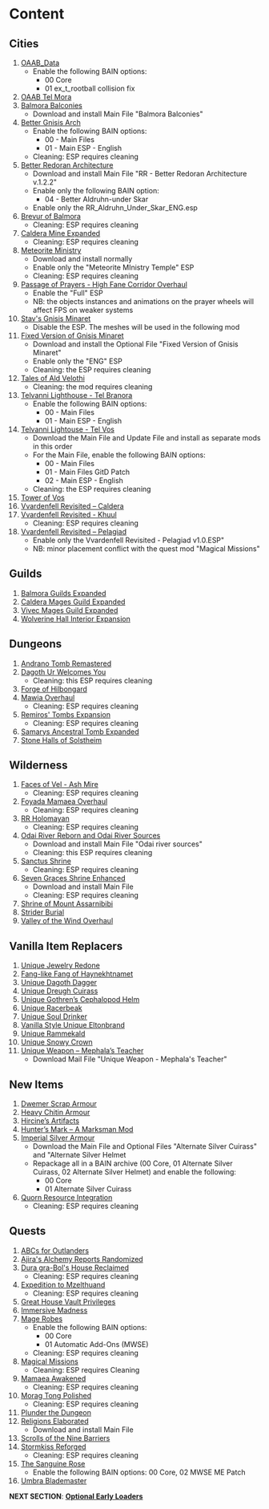 # Content 

## Cities
1. [OAAB_Data](https://www.nexusmods.com/morrowind/mods/44020?tab=files)
	- Enable the following BAIN options:
		- 00 Core
		- 01 ex_t_rootball collision fix
1. [OAAB Tel Mora](https://www.nexusmods.com/morrowind/mods/46177?tab=files)
1. [Balmora Balconies](https://www.nexusmods.com/morrowind/mods/45939?tab=files)
	- Download and install Main File "Balmora Balconies"
1. [Better Gnisis Arch](https://www.nexusmods.com/morrowind/mods/46224?tab=files)
	- Enable the following BAIN options:
		- 00 - Main Files
		- 01 - Main ESP - English
	- Cleaning: ESP requires cleaning
1. [Better Redoran Architecture](https://www.nexusmods.com/morrowind/mods/43266?tab=files)
	- Download and install Main File "RR - Better Redoran Architecture v.1.2.2"
	- Enable only the following BAIN option:
		- 04 - Better Aldruhn-under Skar
	- Enable only the RR_Aldruhn_Under_Skar_ENG.esp
1. [Brevur of Balmora](https://www.nexusmods.com/morrowind/mods/47557?tab=files)
	- Cleaning: ESP requires cleaning
1. [Caldera Mine Expanded](https://www.nexusmods.com/morrowind/mods/45194?tab=files)
	- Cleaning: ESP requires cleaning
1. [Meteorite Ministry](https://www.nexusmods.com/morrowind/mods/45506?tab=files)
	- Download and install normally
	- Enable only the "Meteorite MInistry Temple" ESP
	- Cleaning: ESP requires cleaning
1. [Passage of Prayers - High Fane Corridor Overhaul](https://www.nexusmods.com/morrowind/mods/46786?tab=files)
	- Enable the "Full" ESP
	- NB: the objects instances and animations on the prayer wheels will affect FPS on weaker systems
1. [Stav's Gnisis Minaret](https://www.nexusmods.com/morrowind/mods/43237?tab=files)
	- Disable the ESP. The meshes will be used in the following mod
1. [Fixed Version of Gnisis Minaret](https://www.nexusmods.com/morrowind/mods/46184?tab=files)
	- Download and install the Optional File "Fixed Version of Gnisis Minaret"
	- Enable only the "ENG" ESP
	- Cleaning: the ESP requires cleaning
1. [Tales of Ald Velothi](https://www.nexusmods.com/morrowind/mods/47276?tab=files)
	- Cleaning: the mod requires cleaning
1. [Telvanni Lighthouse - Tel Branora](https://www.nexusmods.com/morrowind/mods/42664?tab=files)
	- Enable the following BAIN options:
		- 00 - Main Files
		- 01 - Main ESP - English
1. [Telvanni Lightouse - Tel Vos](https://www.nexusmods.com/morrowind/mods/42744?tab=files)
	- Download the Main File and Update File and install as separate mods in this order
	- For the Main File, enable the following BAIN options:
		- 00 - Main Files
		- 01 - Main Files GitD Patch
		- 02 - Main ESP - English
	- Cleaning: the ESP requires cleaning
1. [Tower of Vos](https://www.nexusmods.com/morrowind/mods/43527?tab=files)
1. [Vvardenfell Revisited – Caldera](https://www.nexusmods.com/morrowind/mods/45182?tab=files)
1. [Vvardenfell Revisited - Khuul](https://www.nexusmods.com/morrowind/mods/46614?tab=files)
	- Cleaning: ESP requires cleaning
1. [Vvardenfell Revisited – Pelagiad](https://www.nexusmods.com/morrowind/mods/46776?tab=files)
	- Enable only the Vvardenfell Revisited - Pelagiad v1.0.ESP"
	- NB: minor placement conflict with the quest mod "Magical Missions" 

## Guilds
1. [Balmora Guilds Expanded](https://www.nexusmods.com/morrowind/mods/46859?tab=files)
1. [Caldera Mages Guild Expanded](https://www.nexusmods.com/morrowind/mods/45750?tab=files)
1. [Vivec Mages Guild Expanded](https://www.nexusmods.com/morrowind/mods/44935?tab=files)
1. [Wolverine Hall Interior Expansion](https://www.nexusmods.com/morrowind/mods/44965?tab=files)

## Dungeons
1. [Andrano Tomb Remastered](https://www.nexusmods.com/morrowind/mods/44672?tab=files)
1. [Dagoth Ur Welcomes You](https://www.nexusmods.com/morrowind/mods/44204?tab=files)
	- Cleaning: this ESP requires cleaning
1. [Forge of Hilbongard](https://www.nexusmods.com/morrowind/mods/43222?tab=files)
1. [Mawia Overhaul](https://www.nexusmods.com/morrowind/mods/46884?tab=files)
	- Cleaning: ESP requires cleaning
1. [Remiros' Tombs Expansion](https://www.nexusmods.com/morrowind/mods/45616?tab=files)
	- Cleaning: ESP requires cleaning
1. [Samarys Ancestral Tomb Expanded](https://www.nexusmods.com/morrowind/mods/45612?tab=files)
1. [Stone Halls of Solstheim](https://www.nexusmods.com/morrowind/mods/45666?tab=files)

## Wilderness
1. [Faces of Vel - Ash Mire](https://www.nexusmods.com/morrowind/mods/44200?tab=files)
	- Cleaning: ESP requires cleaning
1. [Foyada Mamaea Overhaul](https://www.nexusmods.com/morrowind/mods/46424?tab=files)
	- Cleaning: ESP requires cleaning
1. [RR Holomayan](https://www.nexusmods.com/morrowind/mods/43524?tab=files)
	- Cleaning: ESP requires cleaning
1. [Odai River Reborn and Odai River Sources](https://www.nexusmods.com/morrowind/mods/45207?tab=files)
	- Download and install Main File "Odai river sources"
	- Cleaning: this ESP requires cleaning
1. [Sanctus Shrine](https://www.nexusmods.com/morrowind/mods/47841?tab=files)
	- Cleaning: ESP requires cleaning
1. [Seven Graces Shrine Enhanced](https://www.nexusmods.com/morrowind/mods/46417?tab=files)
	- Download and install Main File
	- Cleaning: ESP requires cleaning
1. [Shrine of Mount Assarnibibi](https://www.nexusmods.com/morrowind/mods/46858?tab=files)
1. [Strider Burial](https://www.nexusmods.com/morrowind/mods/47661?tab=files)
1. [Valley of the Wind Overhaul](https://www.nexusmods.com/morrowind/mods/46691?tab=files)

## Vanilla Item Replacers
1. [Unique Jewelry Redone](https://www.nexusmods.com/morrowind/mods/46151?tab=files)
1. [Fang-like Fang of Haynekhtnamet](https://www.nexusmods.com/morrowind/mods/47505?tab=files)
1. [Unique Dagoth Dagger](https://www.nexusmods.com/morrowind/mods/46363?tab=files)
1. [Unique Dreugh Cuirass](https://www.nexusmods.com/morrowind/mods/46508?tab=files)
1. [Unique Gothren’s Cephalopod Helm](https://www.nexusmods.com/morrowind/mods/46534?tab=files)
1. [Unique Racerbeak](https://www.nexusmods.com/morrowind/mods/46501?tab=files)
1. [Unique Soul Drinker](https://www.nexusmods.com/morrowind/mods/47526?tab=files)
1. [Vanilla Style Unique Eltonbrand](https://www.nexusmods.com/morrowind/mods/46633?tab=files)
1. [Unique Rammekald](https://www.nexusmods.com/morrowind/mods/46763?tab=files)
1. [Unique Snowy Crown](https://www.nexusmods.com/morrowind/mods/46782?tab=files)
1. [Unique Weapon – Mephala’s Teacher](https://www.nexusmods.com/morrowind/mods/43528?tab=files)
	- Download Mail File "Unique Weapon - Mephala's Teacher"

## New Items
1. [Dwemer Scrap Armour](https://www.nexusmods.com/morrowind/mods/47665?tab=files)
1. [Heavy Chitin Armour](https://www.nexusmods.com/morrowind/mods/47684?tab=files)
1. [Hircine’s Artifacts](https://www.nexusmods.com/morrowind/mods/47671?tab=files)
1. [Hunter’s Mark – A Marksman Mod](https://www.nexusmods.com/morrowind/mods/46656?tab=files)
1. [Imperial Silver Armour](https://www.nexusmods.com/morrowind/mods/47751?tab=files)
	- Download the Main File and Optional Files "Alternate Silver Cuirass" and "Alternate Silver Helmet
	- Repackage all in a BAIN archive (00 Core, 01 Alternate Silver Cuirass, 02 Alternate Silver Helmet) and enable the following:
		- 00 Core
		- 01 Alternate Silver Cuirass
1. [Quorn Resource Integration](https://www.nexusmods.com/morrowind/mods/43269?tab=files)
	- Cleaning: ESP requires cleaning
	
## Quests
1. [ABCs for Outlanders](https://www.nexusmods.com/morrowind/mods/46692?tab=files)
1. [Ajira's Alchemy Reports Randomized](https://www.nexusmods.com/morrowind/mods/47550?tab=files)
1. [Dura gra-Bol's House Reclaimed](https://www.nexusmods.com/morrowind/mods/46772?tab=files)
	- Cleaning: ESP requires cleaning
1. [Expedition to Mzelthuand](https://www.nexusmods.com/morrowind/mods/45229?tab=files)
	- Cleaning: ESP requires cleaning
1. [Great House Vault Privileges](https://www.nexusmods.com/morrowind/mods/46086?tab=files)
1. [Immersive Madness](https://www.nexusmods.com/morrowind/mods/44983?tab=files)
1. [Mage Robes](https://www.nexusmods.com/morrowind/mods/45739?tab=files)
	- Enable the following BAIN options:
		- 00 Core
		- 01 Automatic Add-Ons (MWSE)
	- Cleaning: ESP requires cleaning
1. [Magical Missions](https://www.nexusmods.com/morrowind/mods/38773?tab=files)
	- Cleaning: ESP requires Cleaning
1. [Mamaea Awakened](https://www.nexusmods.com/morrowind/mods/46096?tab=files)
	- Cleaning: ESP requires cleaning
1. [Morag Tong Polished](https://www.nexusmods.com/morrowind/mods/47041?tab=files)
	- Cleaning: ESP requires cleaning
1. [Plunder the Dungeon](https://www.nexusmods.com/morrowind/mods/46977?tab=files)
1. [Religions Elaborated](https://www.nexusmods.com/morrowind/mods/47843?tab=files)
	- Download and install Main File
1. [Scrolls of the Nine Barriers](https://www.nexusmods.com/morrowind/mods/45831?tab=files)
1. [Stormkiss Reforged](https://www.nexusmods.com/morrowind/mods/44565?tab=files)
	- Cleaning: ESP requires cleaning
1. [The Sanguine Rose](https://www.nexusmods.com/morrowind/mods/46214?tab=files)
	- Enable the following BAIN options: 00 Core, 02 MWSE ME Patch
1. [Umbra Blademaster](https://www.nexusmods.com/morrowind/mods/43275?tab=files)

**NEXT SECTION**:
[**Optional Early Loaders**](https://github.com/doublemoulinet/Morrowind-Modular-Mod-Guide/blob/master/OPTIONAL.md)